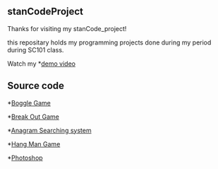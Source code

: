 ## stanCodeProject

Thanks for visiting my stanCode_project!

this repositary holds my programming projects done during my period during SC101 class.

Watch my *[demo video](https://drive.google.com/drive/folders/1Gi3bn9qPW_gR0ISyGzVPLd5Bztdvd7rF?fbclid=IwAR36BW3v_bHn-Idsh-0_ROSWLwrXOzoervZId25OOzH2LX4b6FCGDfULdDg)

## Source code


*[Boggle Game](https://github.com/kuopo0104/stanCodeProject/blob/main/stanCode_project/boggle_game/boggle.py)

*[Break Out Game](https://github.com/kuopo0104/stanCodeProject/blob/main/stanCode_project/break_out_game/breakoutgraphics.py)

*[Anagram Searching system](https://github.com/kuopo0104/stanCodeProject/blob/main/stanCode_project/application_of_recursion/anagram.py)

*[Hang Man Game]()

*[Photoshop](https://github.com/kuopo0104/stanCodeProject/blob/main/stanCode_project/my_photoshop/stanCodoshop.py) 
